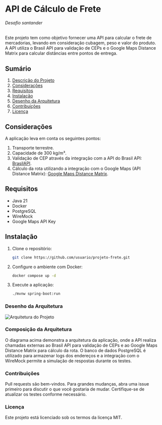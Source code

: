 
# API de Cálculo de Frete
<h6>Desafio santander</h6>

Este projeto tem como objetivo fornecer uma API para calcular o frete de mercadorias, levando em consideração cubagem, peso e valor do produto. A API utiliza o Brasil API para validação de CEPs e o Google Maps Distance Matrix para calcular distâncias entre pontos de entrega.

## Sumário
1. [Descrição do Projeto](#descrição-do-projeto)
2. [Considerações](#considerações)
3. [Requisitos](#requisitos)
4. [Instalação](#instalação)
5. [Desenho da Arquitetura](#desenho-da-arquitetura)
6. [Contribuições](#contribuições)
7. [Licença](#licença)

## Considerações

A aplicação leva em conta os seguintes pontos:
1. Transporte terrestre.
2. Capacidade de 300 kg/m³.
3. Validação de CEP através da integração com a API do Brasil API: [BrasilAPI](https://viacep.com.br/).
4. Cálculo da rota utilizando a integração com o Google Maps (API Distance Matrix): [Google Maps Distance Matrix](https://developers.google.com/maps/documentation/distance-matrix/start?hl=pt-br#maps_http_distancematrix_start-txt).

## Requisitos

- Java 21
- Docker
- PostgreSQL
- WireMock
- Google Maps API Key

## Instalação

1. Clone o repositório:
   ```bash
   git clone https://github.com/usuario/projeto-frete.git
2. Configure o ambiente com Docker:
   ```bash
   docker compose up -d
3. Execute a aplicação:
   ```bash
   ./mvnw spring-boot:run

### Desenho da Arquitetura
![Arquitetura do Projeto](readme/arch.png)

### Composição da Arquitetura

O diagrama acima demonstra a arquitetura da aplicação, onde a API realiza chamadas externas ao Brasil API para validação de CEPs e ao Google Maps Distance Matrix para cálculo da rota. O banco de dados PostgreSQL é utilizado para armazenar logs dos endereços  e a integração com o WireMock permite a simulação de respostas durante os testes.

### Contribuições
Pull requests são bem-vindos. Para grandes mudanças, abra uma issue primeiro para discutir o que você gostaria de mudar. Certifique-se de atualizar os testes conforme necessário.

### Licença

Este projeto está licenciado sob os termos da licença MIT.





